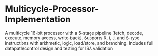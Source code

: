 # Multicycle-Processor-Implementation
A multicycle 16-bit processor with a 5-stage pipeline (fetch, decode, execute, memory access, write-back). Supports R, I, J, and S-type instructions with arithmetic, logic, load/store, and branching. Includes full datapath/control design and testing for ISA validation.
